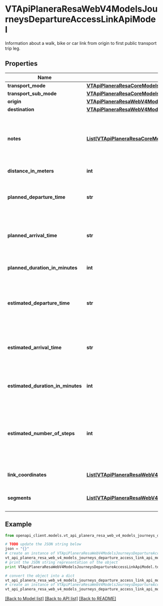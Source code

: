 # VTApiPlaneraResaWebV4ModelsJourneysDepartureAccessLinkApiModel

Information about a walk, bike or car link from origin to first public transport trip leg.

## Properties
Name | Type | Description | Notes
------------ | ------------- | ------------- | -------------
**transport_mode** | [**VTApiPlaneraResaCoreModelsTransportMode**](VTApiPlaneraResaCoreModelsTransportMode.md) |  | [optional] 
**transport_sub_mode** | [**VTApiPlaneraResaCoreModelsTransportSubMode**](VTApiPlaneraResaCoreModelsTransportSubMode.md) |  | [optional] 
**origin** | [**VTApiPlaneraResaWebV4ModelsJourneysLinkEndpointApiModel**](VTApiPlaneraResaWebV4ModelsJourneysLinkEndpointApiModel.md) |  | [optional] 
**destination** | [**VTApiPlaneraResaWebV4ModelsJourneysCallApiModel**](VTApiPlaneraResaWebV4ModelsJourneysCallApiModel.md) |  | [optional] 
**notes** | [**List[VTApiPlaneraResaCoreModelsNote]**](VTApiPlaneraResaCoreModelsNote.md) | An ordered list (most important first) of notes related to the access link. | [optional] 
**distance_in_meters** | **int** | Distance in meters. | [optional] 
**planned_departure_time** | **str** | The planned departure time in RFC 3339 format. | [optional] 
**planned_arrival_time** | **str** | The planned arrival time in RFC 3339 format. | [optional] 
**planned_duration_in_minutes** | **int** | The planned duration in minutes. | [optional] 
**estimated_departure_time** | **str** | The estimated departure time in RFC 3339 format, if available. | [optional] 
**estimated_arrival_time** | **str** | The estimated arrival time in RFC 3339 format, if available. | [optional] 
**estimated_duration_in_minutes** | **int** | The estimated duration in minutes, if available. | [optional] 
**estimated_number_of_steps** | **int** | Number of steps based on the distance and an estimated step length of 0.65 meters. | [optional] 
**link_coordinates** | [**List[VTApiPlaneraResaWebV4ModelsCoordinateApiModel]**](VTApiPlaneraResaWebV4ModelsCoordinateApiModel.md) | The coordinates for the link. | [optional] 
**segments** | [**List[VTApiPlaneraResaWebV4ModelsJourneysLinkSegmentApiModel]**](VTApiPlaneraResaWebV4ModelsJourneysLinkSegmentApiModel.md) | The segments that make up this link. | [optional] 

## Example

```python
from openapi_client.models.vt_api_planera_resa_web_v4_models_journeys_departure_access_link_api_model import VTApiPlaneraResaWebV4ModelsJourneysDepartureAccessLinkApiModel

# TODO update the JSON string below
json = "{}"
# create an instance of VTApiPlaneraResaWebV4ModelsJourneysDepartureAccessLinkApiModel from a JSON string
vt_api_planera_resa_web_v4_models_journeys_departure_access_link_api_model_instance = VTApiPlaneraResaWebV4ModelsJourneysDepartureAccessLinkApiModel.from_json(json)
# print the JSON string representation of the object
print VTApiPlaneraResaWebV4ModelsJourneysDepartureAccessLinkApiModel.to_json()

# convert the object into a dict
vt_api_planera_resa_web_v4_models_journeys_departure_access_link_api_model_dict = vt_api_planera_resa_web_v4_models_journeys_departure_access_link_api_model_instance.to_dict()
# create an instance of VTApiPlaneraResaWebV4ModelsJourneysDepartureAccessLinkApiModel from a dict
vt_api_planera_resa_web_v4_models_journeys_departure_access_link_api_model_form_dict = vt_api_planera_resa_web_v4_models_journeys_departure_access_link_api_model.from_dict(vt_api_planera_resa_web_v4_models_journeys_departure_access_link_api_model_dict)
```
[[Back to Model list]](../README.md#documentation-for-models) [[Back to API list]](../README.md#documentation-for-api-endpoints) [[Back to README]](../README.md)


